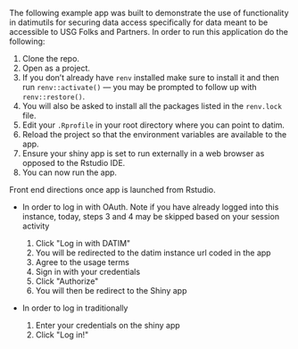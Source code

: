 The following example app was built to demonstrate the use of functionality in datimutils for securing data access specifically for data meant to be accessible to USG Folks and Partners. In order to run this application do the following:

1. Clone the repo.
2. Open as a project.
3. If you don’t already have `renv` installed make sure to install it and then run `renv::activate()` — you may be prompted to follow up with `renv::restore()`.
4. You will also be asked to install all the packages listed in the `renv.lock` file.
5. Edit your `.Rprofile` in your root directory where you can point to datim.
6. Reload the project so that the environment variables are available to the app.
7. Ensure your shiny app is set to run externally in a web browser as opposed to the Rstudio IDE.
8. You can now run the app.

Front end directions once app is launched from Rstudio.

* In order to log in with OAuth. Note if you have already logged into this instance, today, steps 3 and 4 may be skipped based on your session activity
  1. Click "Log in with DATIM"
  2. You will be redirected to the datim instance url coded in the app
  3. Agree to the usage terms
  4. Sign in with your credentials
  5. Click "Authorize"
  6. You will then be redirect to the Shiny app

* In order to log in traditionally
  1. Enter your credentials on the shiny app
  2. Click "Log in!"
